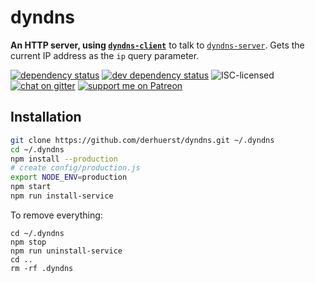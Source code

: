 # dyndns

**An HTTP server, using [`dyndns-client`](https://github.com/derhuerst/dyndns-client)** to talk to [`dyndns-server`](https://github.com/derhuerst/dyndns-server). Gets the current IP address as the `ip` query parameter.

[![dependency status](https://img.shields.io/david/derhuerst/dyndns.svg)](https://david-dm.org/derhuerst/dyndns#info=dependencies)
[![dev dependency status](https://img.shields.io/david/dev/derhuerst/dyndns.svg)](https://david-dm.org/derhuerst/dyndns#info=devDependencies)
![ISC-licensed](https://img.shields.io/github/license/derhuerst/dyndns.svg)
[![chat on gitter](https://badges.gitter.im/derhuerst.svg)](https://gitter.im/derhuerst)
[![support me on Patreon](https://img.shields.io/badge/support%20me-on%20patreon-fa7664.svg)](https://patreon.com/derhuerst)


## Installation

```bash
git clone https://github.com/derhuerst/dyndns.git ~/.dyndns
cd ~/.dyndns
npm install --production
# create config/production.js
export NODE_ENV=production
npm start
npm run install-service
```

To remove everything:

```shell
cd ~/.dyndns
npm stop
npm run uninstall-service
cd ..
rm -rf .dyndns
```
